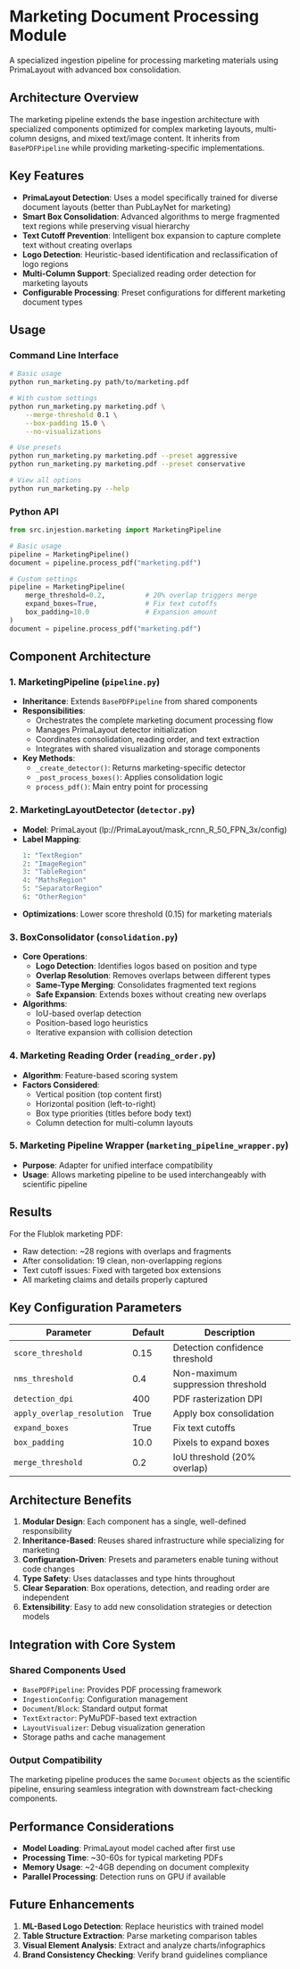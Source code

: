 # Marketing Document Processing Module

A specialized ingestion pipeline for processing marketing materials using PrimaLayout with advanced box consolidation.

## Architecture Overview

The marketing pipeline extends the base ingestion architecture with specialized components optimized for complex marketing layouts, multi-column designs, and mixed text/image content. It inherits from `BasePDFPipeline` while providing marketing-specific implementations.

## Key Features

- **PrimaLayout Detection**: Uses a model specifically trained for diverse document layouts (better than PubLayNet for marketing)
- **Smart Box Consolidation**: Advanced algorithms to merge fragmented text regions while preserving visual hierarchy
- **Text Cutoff Prevention**: Intelligent box expansion to capture complete text without creating overlaps
- **Logo Detection**: Heuristic-based identification and reclassification of logo regions
- **Multi-Column Support**: Specialized reading order detection for marketing layouts
- **Configurable Processing**: Preset configurations for different marketing document types

## Usage

### Command Line Interface

```bash
# Basic usage
python run_marketing.py path/to/marketing.pdf

# With custom settings
python run_marketing.py marketing.pdf \
    --merge-threshold 0.1 \
    --box-padding 15.0 \
    --no-visualizations

# Use presets
python run_marketing.py marketing.pdf --preset aggressive
python run_marketing.py marketing.pdf --preset conservative

# View all options
python run_marketing.py --help
```

### Python API

```python
from src.injestion.marketing import MarketingPipeline

# Basic usage
pipeline = MarketingPipeline()
document = pipeline.process_pdf("marketing.pdf")

# Custom settings
pipeline = MarketingPipeline(
    merge_threshold=0.2,          # 20% overlap triggers merge
    expand_boxes=True,            # Fix text cutoffs
    box_padding=10.0              # Expansion amount
)
document = pipeline.process_pdf("marketing.pdf")
```

## Component Architecture

### 1. **MarketingPipeline** (`pipeline.py`)
- **Inheritance**: Extends `BasePDFPipeline` from shared components
- **Responsibilities**:
  - Orchestrates the complete marketing document processing flow
  - Manages PrimaLayout detector initialization
  - Coordinates consolidation, reading order, and text extraction
  - Integrates with shared visualization and storage components
- **Key Methods**:
  - `_create_detector()`: Returns marketing-specific detector
  - `_post_process_boxes()`: Applies consolidation logic
  - `process_pdf()`: Main entry point for processing

### 2. **MarketingLayoutDetector** (`detector.py`)
- **Model**: PrimaLayout (lp://PrimaLayout/mask_rcnn_R_50_FPN_3x/config)
- **Label Mapping**:
  ```python
  1: "TextRegion"
  2: "ImageRegion"
  3: "TableRegion"
  4: "MathsRegion"
  5: "SeparatorRegion"
  6: "OtherRegion"
  ```
- **Optimizations**: Lower score threshold (0.15) for marketing materials

### 3. **BoxConsolidator** (`consolidation.py`)
- **Core Operations**:
  - **Logo Detection**: Identifies logos based on position and type
  - **Overlap Resolution**: Removes overlaps between different types
  - **Same-Type Merging**: Consolidates fragmented text regions
  - **Safe Expansion**: Extends boxes without creating new overlaps
- **Algorithms**:
  - IoU-based overlap detection
  - Position-based logo heuristics
  - Iterative expansion with collision detection

### 4. **Marketing Reading Order** (`reading_order.py`)
- **Algorithm**: Feature-based scoring system
- **Factors Considered**:
  - Vertical position (top content first)
  - Horizontal position (left-to-right)
  - Box type priorities (titles before body text)
  - Column detection for multi-column layouts

### 5. **Marketing Pipeline Wrapper** (`marketing_pipeline_wrapper.py`)
- **Purpose**: Adapter for unified interface compatibility
- **Usage**: Allows marketing pipeline to be used interchangeably with scientific pipeline

## Results

For the Flublok marketing PDF:
- Raw detection: ~28 regions with overlaps and fragments
- After consolidation: 19 clean, non-overlapping regions
- Text cutoff issues: Fixed with targeted box extensions
- All marketing claims and details properly captured

## Key Configuration Parameters

| Parameter | Default | Description |
|-----------|---------|-------------|
| `score_threshold` | 0.15 | Detection confidence threshold |
| `nms_threshold` | 0.4 | Non-maximum suppression threshold |
| `detection_dpi` | 400 | PDF rasterization DPI |
| `apply_overlap_resolution` | True | Apply box consolidation |
| `expand_boxes` | True | Fix text cutoffs |
| `box_padding` | 10.0 | Pixels to expand boxes |
| `merge_threshold` | 0.2 | IoU threshold (20% overlap) |

## Architecture Benefits

1. **Modular Design**: Each component has a single, well-defined responsibility
2. **Inheritance-Based**: Reuses shared infrastructure while specializing for marketing
3. **Configuration-Driven**: Presets and parameters enable tuning without code changes
4. **Type Safety**: Uses dataclasses and type hints throughout
5. **Clear Separation**: Box operations, detection, and reading order are independent
6. **Extensibility**: Easy to add new consolidation strategies or detection models

## Integration with Core System

### Shared Components Used
- `BasePDFPipeline`: Provides PDF processing framework
- `IngestionConfig`: Configuration management
- `Document`/`Block`: Standard output format
- `TextExtractor`: PyMuPDF-based text extraction
- `LayoutVisualizer`: Debug visualization generation
- Storage paths and cache management

### Output Compatibility
The marketing pipeline produces the same `Document` objects as the scientific pipeline, ensuring seamless integration with downstream fact-checking components.

## Performance Considerations

- **Model Loading**: PrimaLayout model cached after first use
- **Processing Time**: ~30-60s for typical marketing PDFs
- **Memory Usage**: ~2-4GB depending on document complexity
- **Parallel Processing**: Detection runs on GPU if available

## Future Enhancements

1. **ML-Based Logo Detection**: Replace heuristics with trained model
2. **Table Structure Extraction**: Parse marketing comparison tables
3. **Visual Element Analysis**: Extract and analyze charts/infographics
4. **Brand Consistency Checking**: Verify brand guidelines compliance